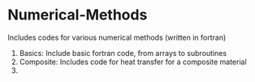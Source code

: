 # Numerical-Methods

Includes codes for various numerical methods (written in fortran)

1. Basics: Include basic fortran code, from arrays to subroutines
2. Composite: Includes code for heat transfer for a composite material
3. 
